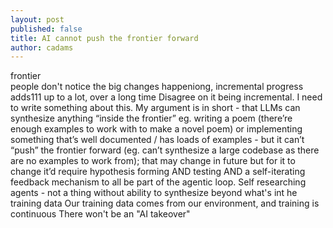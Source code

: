 ```yaml
---
layout: post
published: false
title: AI cannot push the frontier forward
author: cadams
---
```

frontier  
people don't notice the big changes happeniong, incremental progress adds111 up to a lot, over a long time
Disagree on it being incremental. I need to write something about this. My argument is in short - that LLMs can synthesize anything “inside the frontier” eg. writing a poem (there’re enough examples to work with to make a novel poem) or implementing something that’s well documented / has loads of examples - but it can’t “push” the frontier forward (eg. can’t synthesize a large codebase as there are no examples to work from); that may change in future but for it to change it’d require hypothesis forming AND testing AND a self-iterating feedback mechanism to all be part of the agentic loop.
Self researching agents - not a thing without ability to synthesize beyond what's int he training data
Our training data comes from our environment, and training is continuous
There won't be an "AI takeover"
